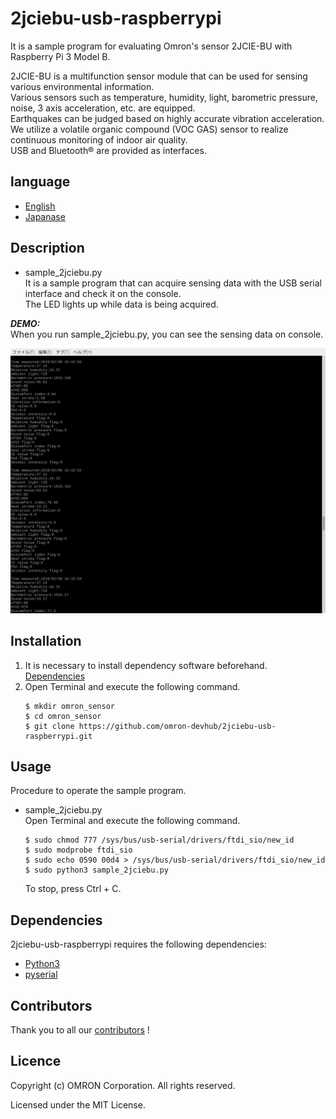 # 2jciebu-usb-raspberrypi
It is a sample program for evaluating Omron's sensor 2JCIE-BU with Raspberry Pi 3 Model B.  

2JCIE-BU is a multifunction sensor module that can be used for sensing various environmental information.  
Various sensors such as temperature, humidity, light, barometric pressure, noise, 3 axis acceleration, etc. are equipped.  
Earthquakes can be judged based on highly accurate vibration acceleration.  
We utilize a volatile organic compound (VOC GAS) sensor to realize continuous monitoring of indoor air quality.  
USB and Bluetooth® are provided as interfaces.  


## language
- [English](./README.md)
- [Japanase](./README_ja.md)

## Description
- sample_2jciebu.py  
It is a sample program that can acquire sensing data with the USB serial interface and check it on the console.  
The LED lights up while data is being acquired.

***DEMO:***  
When you run sample_2jciebu.py, you can see the sensing data on console.  

![console_demo](console_demo.png)

## Installation
1. It is necessary to install dependency software beforehand.  
    [Dependencies](#link)
2. Open Terminal and execute the following command.    
    ```
    $ mkdir omron_sensor
    $ cd omron_sensor
    $ git clone https://github.com/omron-devhub/2jciebu-usb-raspberrypi.git
    ```

## Usage
Procedure to operate the sample program.
- sample_2jciebu.py  
Open Terminal and execute the following command.  
    ```
    $ sudo chmod 777 /sys/bus/usb-serial/drivers/ftdi_sio/new_id
    $ sudo modprobe ftdi_sio
    $ sudo echo 0590 00d4 > /sys/bus/usb-serial/drivers/ftdi_sio/new_id
    $ sudo python3 sample_2jciebu.py
    ```
    To stop, press Ctrl + C.

## Dependencies
2jciebu-usb-raspberrypi requires the following dependencies:
- [Python3](https://www.python.org/)
- [pyserial](https://pythonhosted.org/pyserial/pyserial.html#installation)

## Contributors
Thank you to all our [contributors](https://github.com/omron-devhub/2jciebu-usb-raspberrypi/graphs/contributors) !

## Licence
Copyright (c) OMRON Corporation. All rights reserved.

Licensed under the MIT License.
